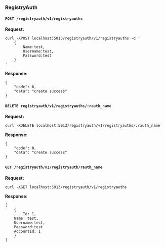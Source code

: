 ### RegistryAuth

#### `POST /registryauth/v1/registryauths`

**Request:**

```
curl -XPOST localhost:5013/registryauth/v1/registryauths -d '
	{
	    Name:test,
	    Username:test,
	    Password:test
	}
'
```

**Response:**

```
{
    "code": 0,
    "data": "create success"
}
```


#### `DELETE registryauth/v1/registryauths/:rauth_name`

**Request:**

```
curl -XDELETE localhost:5013/registryauth/v1/registryauths/:rauth_name
```

**Response:**

```
{
    "code": 0,
    "data": "create success"
}
```

#### `GET /registryauth/v1/registryauth/rauth_name`

**Request:**

```
curl -XGET localhost:5013/registryauth/v1/registryauths
```

**Response:**

```
[
    {
        Id: 1,
	Name: test,
	Username:test,
	Password:test
	AccountId: 1
    }
]
```


